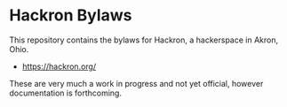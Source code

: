 Hackron Bylaws
========

This repository contains the bylaws for Hackron, a hackerspace in Akron, Ohio.

* https://hackron.org/

These are very much a work in progress and not yet official, however documentation is forthcoming.
